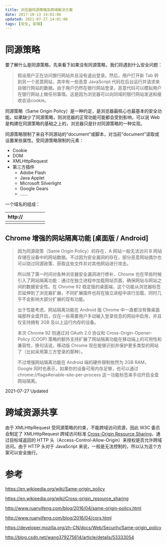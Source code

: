```yaml
---
title: 浏览器同源策略及跨域解决方案
date: 2017-10-13 14:01:08
updated: 2021-07-27 14:01:08
tags: [安全, 前端]
---
```


# 同源策略

要了解什么是同源策略，先来看下如果没有同源策略，我们将遇到什么安全问题：

>假设用户正在访问银行网站并且没有退出登录。然后，用户打开新 Tab 转到另一个恶意网站，其中有一些恶意 JavaScript 代码在后台运行并请求来自银行网站的数据。由于用户仍然在银行网站登录，恶意代码可以模拟用户在银行网站上做任何事情。这是因为浏览器可以向同域的银行网站发送和接收会话cookie。

同源策略（Same Origin Policy）是一种约定，是浏览器最核心也最基本的安全功能。如果缺少了同源策略，则浏览器的正常功能可能都会受到影响，可以说 Web 是构建在同源策略的基础之上的，浏览器只是针对同源策略的一种实现。

同源策略限制了来自不同源站的“document”或脚本，对当前“document”读取或设置某些属性。受同源策略限制的元素：

* Cookie
* DOM
* XMLHttpRequest
* 第三方插件
  * Adobe Flash
  * Java Applet
  * Microsoft Silverlight
  * Google Gears
  * ……

一个域名的组成：

| http:// |      |      |      |      |
| ------- | ---- | ---- | ---- | ---- |
|         |      |      |      |      |

## Chrome 增强的网站隔离功能 [桌面版 / Android]

> 因为同源政策（Same Origin Policy）的存在，A 网站一般无法访问 B 网站存储在设备中的网站数据。不过因为安全漏洞的存在，部分恶意网站偶尔也可以绕过同源政策、获取这些文件并对其他网站进行攻击。
>
> 所以除了第一时间对各种浏览器安全漏洞进行修补，Chrome 也在早些时候引入了网站隔离功能：通过在独立进程中加载网站页面，确保网站与网站之间的数据安全性。在 Chrome 92 稳定版的桌面端，这个功能从浏览器标签页延伸到了浏览器扩展，不同扩展插件也将在独立进程中进行加载，同时几乎不会影响大部分扩展的现有功能。
>
> 出于性能考虑，网站隔离功能在 Android 版 Chrome 中一直都没有像桌面端那样全盘开启，仅在一些需要用户手动输入登录信息的网站中启用，并且仅支持拥有 2GB 及以上运行内存的设备。
>
> 本次 Chrome 92 则通过对 OAuth 2.0 协议和 Cross-Origin-Opener-Policy (COOP) 策略的额外支持扩展了网站隔离功能在移动端上的可用性和兼容性，换句话说，移动版 Chrome 现在能够识别并保护更多类型的网站了（比如采用第三方登录的那种）。
>
> 不过增强网站隔离功能在 Android 端的硬件限制依然为 2GB RAM，Google 同时也表示，如果你的设备可用内存足够，也可以通过 chrome://flags#enable-site-per-process 这一功能标签来手动开启全盘网站隔离。

2021-07-27 Updated

# 跨域资源共享

由于 XMLHttpRequest 受同源策略的约束，不能跨域访问资源，因此 W3C 委员会制定了 XMLHttpRequest 跨域访问标准 [Cross-Origin Resource Sharing](http://en.wikipedia.org/wiki/Cross-Origin_Resource_Sharing)，通过目标域返回的 HTTP 头（Access-Control-Allow-Origin）来授权是否允许跨域访问。由于 HTTP 头对于 JavaScript 来说，一般是无法控制的，所以认为这个方案可以安全施行。

# 参考

https://en.wikipedia.org/wiki/Same-origin_policy

https://en.wikipedia.org/wiki/Cross-origin_resource_sharing

http://www.ruanyifeng.com/blog/2016/04/same-origin-policy.html

http://www.ruanyifeng.com/blog/2016/04/cors.html

https://developer.mozilla.org/zh-CN/docs/Web/Security/Same-origin_policy

http://blog.csdn.net/wang379275614/article/details/53333054